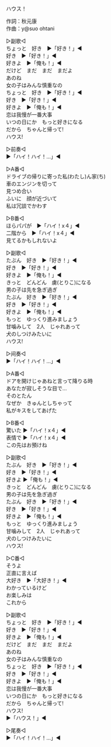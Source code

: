 ハウス！  
  
作詞：秋元康  
作曲：y@suo ohtani  
  
▷副歌◁  
ちょっと　好き　▶「好き！」◀  
好き　▶「好き！」◀  
好きよ　▶「俺も！」◀  
だけど　まだ　まだ　まだよ  
あのね  
女の子はみんな慎重なの  
ちょっと　好き　▶「好き！」◀  
好き　▶「好き！」◀  
好きよ　▶「俺も！」◀  
恋は我慢が一番大事  
いつの日にか　もっと好きになる  
だから　ちゃんと帰って!  
ハウス!  
  
▷前奏◁  
▶「ハイ！ハイ！…」◀   
  
▷A番◁  
ドライブの帰りに寄った私(わたし)ん家(ち)  
車のエンジンを切って  
見つめ合い  
ふいに　顔が近づいて  
私は冗談でかわす  
  
▷B番◁  
ほらパパが　▶「ハイ！x４」◀  
二階から　▶「ハイ！x４」◀  
見てるかもしれないよ  
  
▷副歌◁  
たぶん　好き　▶「好き！」◀  
好き　▶「好き！」◀  
好きよ　▶「俺も！」◀  
きっと　どんどん　虜(とりこ)になる  
男の子は先を急ぎ過ぎ  
たぶん　好き　▶「好き！」◀  
好き　▶「好き！」◀  
好きよ　▶「俺も！」◀  
もっと　ゆっくり進みましょう  
甘噛みして　2人　じゃれあって  
犬のしつけみたいに  
ハウス!  
  
▷间奏◁  
▶「ハイ！ハイ！…」◀   
  
▷A番◁  
ドアを開けじゃあねと言って降りる時  
あなたが寂しそうな目で…  
そのとたん  
なぜか　きゅんとしちゃって  
私がキスをしてあげた  
  
▷B番◁  
驚いた ▶「ハイ！x４」◀  
表情で ▶「ハイ！x４」◀  
この先はお預けね  
  
▷副歌◁  
たぶん　好き　▶「好き！」◀  
好き　▶「好き！」◀  
好きよ ▶「俺も！」◀  
きっと　どんどん　虜(とりこ)になる  
男の子は先を急ぎ過ぎ  
たぶん　好き　▶「好き！」◀  
好き　▶「好き！」◀  
好きよ　▶「俺も！」◀  
もっと　ゆっくり進みましょう  
甘噛みして　2人　じゃれあって  
犬のしつけみたいに  
ハウス!  
  
▷C番◁  
そうよ  
正直に言えば  
大好き　▶「大好き！」◀  
わかっているけど  
お楽しみは  
これから  
  
▷副歌◁  
ちょっと　好き　▶「好き！」◀  
好き　▶「好き！」◀  
好きよ　▶「俺も！」◀  
だけど　まだ　まだ　まだよ  
あのね  
女の子はみんな慎重なの  
ちょっと　好き　▶「好き！」◀  
好き　▶「好き！」◀  
好きよ　▶「俺も！」◀  
恋は我慢が一番大事  
いつの日にか　もっと好きになる  
だから　ちゃんと帰って!  
ハウス!  
▶「ハウス！」◀  
  
▷尾奏◁  
▶「ハイ！ハイ！…」◀   
